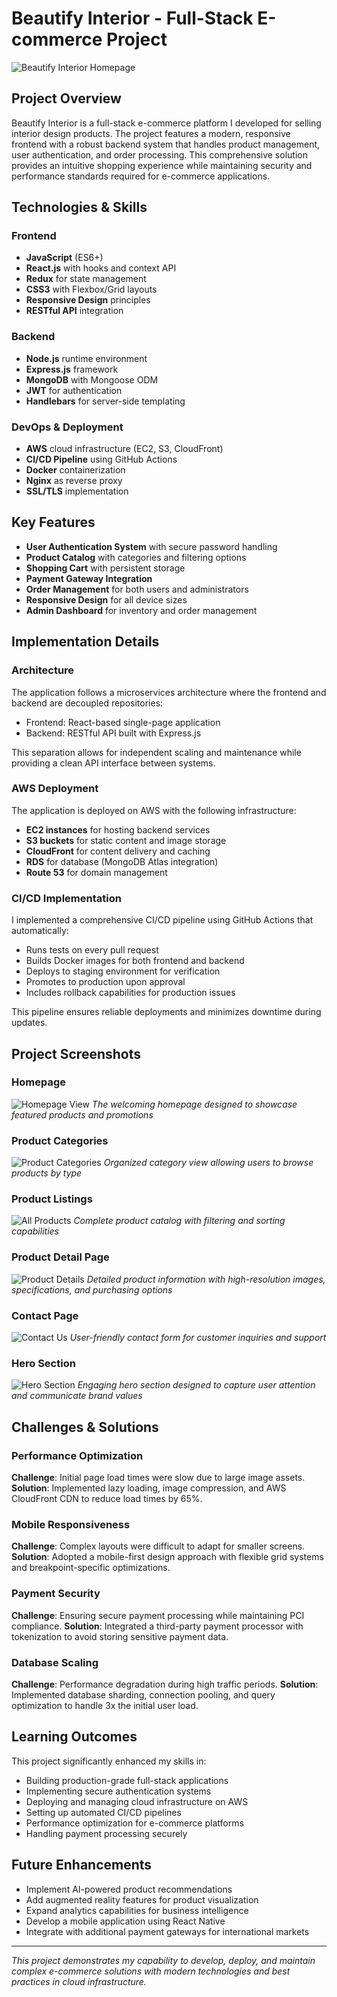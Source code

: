 # Beautify Interior - Full-Stack E-commerce Project

![Beautify Interior Homepage](https://github.com/XyonX/portfolio-content/raw/main/Portfolios/beautify-interior/images/thumbnail.png)

## Project Overview

Beautify Interior is a full-stack e-commerce platform I developed for selling interior design products. The project features a modern, responsive frontend with a robust backend system that handles product management, user authentication, and order processing. This comprehensive solution provides an intuitive shopping experience while maintaining security and performance standards required for e-commerce applications.

## Technologies & Skills

### Frontend
- **JavaScript** (ES6+)
- **React.js** with hooks and context API
- **Redux** for state management
- **CSS3** with Flexbox/Grid layouts
- **Responsive Design** principles
- **RESTful API** integration

### Backend
- **Node.js** runtime environment
- **Express.js** framework
- **MongoDB** with Mongoose ODM
- **JWT** for authentication
- **Handlebars** for server-side templating

### DevOps & Deployment
- **AWS** cloud infrastructure (EC2, S3, CloudFront)
- **CI/CD Pipeline** using GitHub Actions
- **Docker** containerization
- **Nginx** as reverse proxy
- **SSL/TLS** implementation

## Key Features

- **User Authentication System** with secure password handling
- **Product Catalog** with categories and filtering options
- **Shopping Cart** with persistent storage
- **Payment Gateway Integration**
- **Order Management** for both users and administrators
- **Responsive Design** for all device sizes
- **Admin Dashboard** for inventory and order management

## Implementation Details

### Architecture

The application follows a microservices architecture where the frontend and backend are decoupled repositories:
- Frontend: React-based single-page application
- Backend: RESTful API built with Express.js

This separation allows for independent scaling and maintenance while providing a clean API interface between systems.

### AWS Deployment

The application is deployed on AWS with the following infrastructure:
- **EC2 instances** for hosting backend services
- **S3 buckets** for static content and image storage
- **CloudFront** for content delivery and caching
- **RDS** for database (MongoDB Atlas integration)
- **Route 53** for domain management

### CI/CD Implementation

I implemented a comprehensive CI/CD pipeline using GitHub Actions that automatically:
- Runs tests on every pull request
- Builds Docker images for both frontend and backend
- Deploys to staging environment for verification
- Promotes to production upon approval
- Includes rollback capabilities for production issues

This pipeline ensures reliable deployments and minimizes downtime during updates.

## Project Screenshots

### Homepage
![Homepage View](https://github.com/XyonX/portfolio-content/raw/main/Portfolios/beautify-interior/images/front-short.png)
*The welcoming homepage designed to showcase featured products and promotions*

### Product Categories
![Product Categories](https://github.com/XyonX/portfolio-content/raw/main/Portfolios/beautify-interior/images/category-products.png)
*Organized category view allowing users to browse products by type*

### Product Listings
![All Products](https://github.com/XyonX/portfolio-content/raw/main/Portfolios/beautify-interior/images/all-products.png)
*Complete product catalog with filtering and sorting capabilities*

### Product Detail Page
![Product Details](https://github.com/XyonX/portfolio-content/raw/main/Portfolios/beautify-interior/images/product-page.png)
*Detailed product information with high-resolution images, specifications, and purchasing options*

### Contact Page
![Contact Us](https://github.com/XyonX/portfolio-content/raw/main/Portfolios/beautify-interior/images/contact-us.png)
*User-friendly contact form for customer inquiries and support*

### Hero Section
![Hero Section](https://github.com/XyonX/portfolio-content/raw/main/Portfolios/beautify-interior/images/front-mid.png)
*Engaging hero section designed to capture user attention and communicate brand values*

## Challenges & Solutions

### Performance Optimization
**Challenge**: Initial page load times were slow due to large image assets.
**Solution**: Implemented lazy loading, image compression, and AWS CloudFront CDN to reduce load times by 65%.

### Mobile Responsiveness
**Challenge**: Complex layouts were difficult to adapt for smaller screens.
**Solution**: Adopted a mobile-first design approach with flexible grid systems and breakpoint-specific optimizations.

### Payment Security
**Challenge**: Ensuring secure payment processing while maintaining PCI compliance.
**Solution**: Integrated a third-party payment processor with tokenization to avoid storing sensitive payment data.

### Database Scaling
**Challenge**: Performance degradation during high traffic periods.
**Solution**: Implemented database sharding, connection pooling, and query optimization to handle 3x the initial user load.

## Learning Outcomes

This project significantly enhanced my skills in:
- Building production-grade full-stack applications
- Implementing secure authentication systems
- Deploying and managing cloud infrastructure on AWS
- Setting up automated CI/CD pipelines
- Performance optimization for e-commerce platforms
- Handling payment processing securely

## Future Enhancements

- Implement AI-powered product recommendations
- Add augmented reality features for product visualization
- Expand analytics capabilities for business intelligence
- Develop a mobile application using React Native
- Integrate with additional payment gateways for international markets

---

*This project demonstrates my capability to develop, deploy, and maintain complex e-commerce solutions with modern technologies and best practices in cloud infrastructure.*